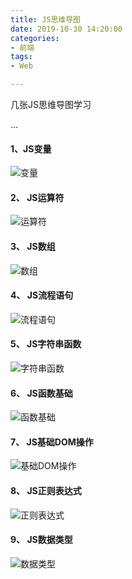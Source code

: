 ```yaml
---
title: JS思维导图
date: 2019-10-30 14:20:00
categories:
- 前端
tags:
- Web

---
```


 几张JS思维导图学习 

...

<!-- more-->





#### 1、JS变量

 ![变量](https://img-blog.csdn.net/20151025211444167) 



#### 2、 JS运算符 

 ![运算符](https://img-blog.csdn.net/20151027141856977) 



#### 3、 JS数组 

 ![数组](https://img-blog.csdn.net/20151027141927811) 



#### 4、 JS流程语句 

 ![流程语句](https://img-blog.csdn.net/20151027141948843) 



#### 5、 JS字符串函数 

 ![字符串函数](https://img-blog.csdn.net/20151027142009291) 



#### 6、 JS函数基础 

 ![函数基础](https://img-blog.csdn.net/20151027142030029) 



#### 7、 JS基础DOM操作 

![基础DOM操作](https://img-blog.csdn.net/20151027142103529) 



#### 8、 JS正则表达式 

 ![正则表达式](https://img-blog.csdn.net/20151027142149735) 



#### 9、 JS数据类型 

 ![数据类型](https://img-blog.csdn.net/20151027142647506) 

